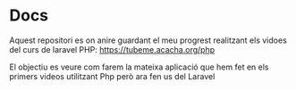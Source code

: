 # Docs

Aquest repositori es on anire guardant el meu progrest realitzant els vidoes del curs de laravel PHP:
https://tubeme.acacha.org/php

El objectiu es veure com farem la mateixa aplicació que hem fet en els primers videos utilitzant Php però ara fen us del Laravel
